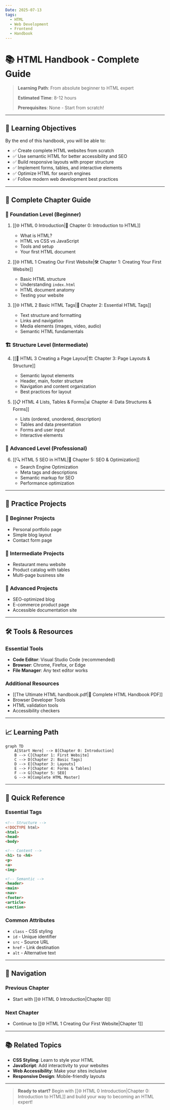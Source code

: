 ```yaml
---
Date: 2025-07-13
tags:
  - HTML
  - Web Development
  - Frontend
  - Handbook
---
```


# 📚 HTML Handbook - Complete Guide

> **Learning Path**: From absolute beginner to HTML expert
> 
> **Estimated Time**: 8-12 hours
> 
> **Prerequisites**: None - Start from scratch!

---

## 🎯 Learning Objectives

By the end of this handbook, you will be able to:
- ✅ Create complete HTML websites from scratch
- ✅ Use semantic HTML for better accessibility and SEO
- ✅ Build responsive layouts with proper structure
- ✅ Implement forms, tables, and interactive elements
- ✅ Optimize HTML for search engines
- ✅ Follow modern web development best practices

---

## 📖 Complete Chapter Guide

### 🚀 **Foundation Level** (Beginner)
1. [[🌐 HTML 0 Introduction|📘 Chapter 0: Introduction to HTML]]
   - What is HTML?
   - HTML vs CSS vs JavaScript
   - Tools and setup
   - Your first HTML document

2. [[🌐 HTML 1 Creating Our First Website|🛠️ Chapter 1: Creating Your First Website]]
   - Basic HTML structure
   - Understanding `index.html`
   - HTML document anatomy
   - Testing your website

3. [[🌐 HTML 2 Basic HTML Tags|🔧 Chapter 2: Essential HTML Tags]]
   - Text structure and formatting
   - Links and navigation
   - Media elements (images, video, audio)
   - Semantic HTML fundamentals

### 🏗️ **Structure Level** (Intermediate)
4. [[🧱 HTML 3 Creating a Page Layout|🏗️ Chapter 3: Page Layouts & Structure]]
   - Semantic layout elements
   - Header, main, footer structure
   - Navigation and content organization
   - Best practices for layout

5. [[📋 HTML 4 Lists, Tables & Forms|📊 Chapter 4: Data Structures & Forms]]
   - Lists (ordered, unordered, description)
   - Tables and data presentation
   - Forms and user input
   - Interactive elements

### 🎯 **Advanced Level** (Professional)
6. [[🔍 HTML 5 SEO in HTML|🔎 Chapter 5: SEO & Optimization]]
   - Search Engine Optimization
   - Meta tags and descriptions
   - Semantic markup for SEO
   - Performance optimization

---

## 🧪 Practice Projects

### 📝 **Beginner Projects**
- Personal portfolio page
- Simple blog layout
- Contact form page

### 🎨 **Intermediate Projects**
- Restaurant menu website
- Product catalog with tables
- Multi-page business site

### 🚀 **Advanced Projects**
- SEO-optimized blog
- E-commerce product page
- Accessible documentation site

---

## 🛠️ Tools & Resources

### **Essential Tools**
- **Code Editor**: Visual Studio Code (recommended)
- **Browser**: Chrome, Firefox, or Edge
- **File Manager**: Any text editor works

### **Additional Resources**
- [[The Ultimate HTML handbook.pdf|📖 Complete HTML Handbook PDF]]
- Browser Developer Tools
- HTML validation tools
- Accessibility checkers

---

## 📈 Learning Path

```mermaid
graph TD
    A[Start Here] --> B[Chapter 0: Introduction]
    B --> C[Chapter 1: First Website]
    C --> D[Chapter 2: Basic Tags]
    D --> E[Chapter 3: Layouts]
    E --> F[Chapter 4: Forms & Tables]
    F --> G[Chapter 5: SEO]
    G --> H[Complete HTML Master]
```

---

## 🎯 Quick Reference

### **Essential Tags**
```html
<!-- Structure -->
<!DOCTYPE html>
<html>
<head>
<body>

<!-- Content -->
<h1> to <h6>
<p>
<a>
<img>

<!-- Semantic -->
<header>
<main>
<nav>
<footer>
<article>
<section>
```

### **Common Attributes**
- `class` - CSS styling
- `id` - Unique identifier
- `src` - Source URL
- `href` - Link destination
- `alt` - Alternative text

---

## 🔗 Navigation

### **Previous Chapter**
- Start with [[🌐 HTML 0 Introduction|Chapter 0]]

### **Next Chapter**
- Continue to [[🌐 HTML 1 Creating Our First Website|Chapter 1]]

---

## 📚 Related Topics

- **CSS Styling**: Learn to style your HTML
- **JavaScript**: Add interactivity to your websites
- **Web Accessibility**: Make your sites inclusive
- **Responsive Design**: Mobile-friendly layouts

---

> **Ready to start?** Begin with [[🌐 HTML 0 Introduction|Chapter 0: Introduction to HTML]] and build your way to becoming an HTML expert!